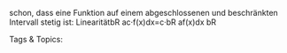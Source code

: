 schon, dass eine Funktion auf einem abgeschlossenen und beschränkten Intervall stetig ist:
LinearitätbR
ac·f(x)dx=c·bR
af(x)dx
bR

   Tags & Topics:
   